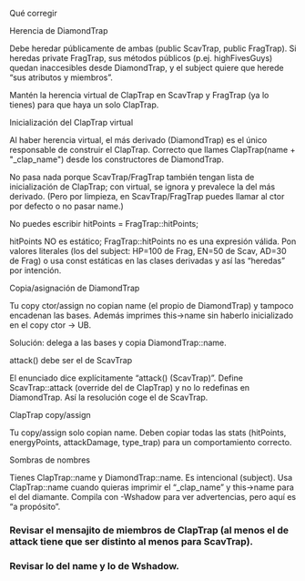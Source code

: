 Qué corregir

Herencia de DiamondTrap

Debe heredar públicamente de ambas (public ScavTrap, public FragTrap). Si heredas private FragTrap, sus métodos públicos (p.ej. highFivesGuys) quedan inaccesibles desde DiamondTrap, y el subject quiere que herede “sus atributos y miembros”.

Mantén la herencia virtual de ClapTrap en ScavTrap y FragTrap (ya lo tienes) para que haya un solo ClapTrap.

Inicialización del ClapTrap virtual

Al haber herencia virtual, el más derivado (DiamondTrap) es el único responsable de construir el ClapTrap. Correcto que llames ClapTrap(name + "_clap_name") desde los constructores de DiamondTrap.

No pasa nada porque ScavTrap/FragTrap también tengan lista de inicialización de ClapTrap; con virtual, se ignora y prevalece la del más derivado. (Pero por limpieza, en ScavTrap/FragTrap puedes llamar al ctor por defecto o no pasar name.)

No puedes escribir hitPoints = FragTrap::hitPoints;

hitPoints NO es estático; FragTrap::hitPoints no es una expresión válida. Pon valores literales (los del subject: HP=100 de Frag, EN=50 de Scav, AD=30 de Frag) o usa const estáticas en las clases derivadas y así las “heredas” por intención.

Copia/asignación de DiamondTrap

Tu copy ctor/assign no copian name (el propio de DiamondTrap) y tampoco encadenan las bases. Además imprimes this->name sin haberlo inicializado en el copy ctor → UB.

Solución: delega a las bases y copia DiamondTrap::name.

attack() debe ser el de ScavTrap

El enunciado dice explícitamente “attack() (ScavTrap)”. Define ScavTrap::attack (override del de ClapTrap) y no lo redefinas en DiamondTrap. Así la resolución coge el de ScavTrap.

ClapTrap copy/assign

Tu copy/assign solo copian name. Deben copiar todas las stats (hitPoints, energyPoints, attackDamage, type_trap) para un comportamiento correcto.

Sombras de nombres

Tienes ClapTrap::name y DiamondTrap::name. Es intencional (subject). Usa ClapTrap::name cuando quieras imprimir el “_clap_name” y this->name para el del diamante. Compila con -Wshadow para ver advertencias, pero aquí es “a propósito”.



### Revisar el mensajito de miembros de ClapTrap (al menos el de attack tiene que ser distinto al menos para ScavTrap).

### Revisar lo del name y lo de Wshadow.